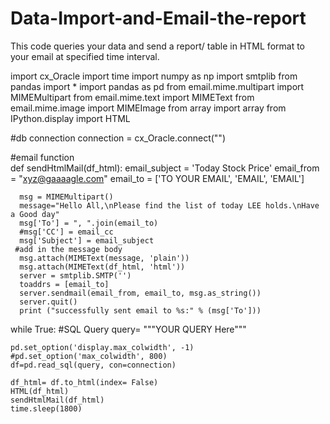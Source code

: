 # Data-Import-and-Email-the-report
This code queries your data and send a report/ table in HTML format to your email at specified time interval.

import cx_Oracle
import time
import numpy as np
import smtplib
from pandas import *
import pandas as pd
from email.mime.multipart import MIMEMultipart
from email.mime.text import MIMEText
from email.mime.image import MIMEImage
from array import array
from IPython.display import HTML

#db connection
connection = cx_Oracle.connect("")
 
#email function   
def sendHtmlMail(df_html):
      email_subject = 'Today Stock Price'
      email_from = "xyz@gaaaagle.com"
      email_to = ['TO YOUR EMAIL', 
                  'EMAIL',
                  'EMAIL']

      msg = MIMEMultipart()
      message="Hello All,\nPlease find the list of today LEE holds.\nHave a Good day"
      msg['To'] = ", ".join(email_to)
      #msg['CC'] = email_cc
      msg['Subject'] = email_subject
     #add in the message body
      msg.attach(MIMEText(message, 'plain'))
      msg.attach(MIMEText(df_html, 'html')) 
      server = smtplib.SMTP('')
      toaddrs = [email_to]
      server.sendmail(email_from, email_to, msg.as_string())
      server.quit()
      print ("successfully sent email to %s:" % (msg['To']))
    
    
while True: 
#SQL Query
    query= """YOUR QUERY Here"""

    pd.set_option('display.max_colwidth', -1)
    #pd.set_option('max_colwidth', 800)
    df=pd.read_sql(query, con=connection)
    
    df_html= df.to_html(index= False)
    HTML(df_html)
    sendHtmlMail(df_html)
    time.sleep(1800)
